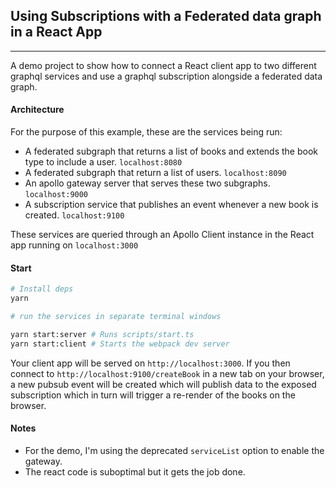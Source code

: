 ## Using Subscriptions with a Federated data graph in a React App

---

A demo project to show how to connect a React client app to two different graphql services and use a graphql subscription alongside a federated data graph.

#### Architecture

For the purpose of this example, these are the services being run:

- A federated subgraph that returns a list of books and extends the book type to include a user. `localhost:8080`
- A federated subgraph that return a list of users. `localhost:8090`
- An apollo gateway server that serves these two subgraphs. `localhost:9000`
- A subscription service that publishes an event whenever a new book is created. `localhost:9100`

These services are queried through an Apollo Client instance in the React app running on `localhost:3000`

#### Start

```sh
# Install deps
yarn

# run the services in separate terminal windows

yarn start:server # Runs scripts/start.ts
yarn start:client # Starts the webpack dev server
```

Your client app will be served on `http://localhost:3000`. If you then connect to `http://localhost:9100/createBook` in a new tab on your browser, a new pubsub event will be created which will publish data to the exposed subscription which in turn will trigger a re-render of the books on the browser.

#### Notes

- For the demo, I'm using the deprecated `serviceList` option to enable the gateway.
- The react code is suboptimal but it gets the job done.
